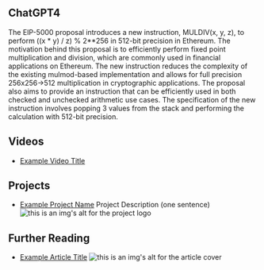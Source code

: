 ## ChatGPT4

The EIP-5000 proposal introduces a new instruction, MULDIV(x, y, z), to perform ((x * y) / z) % 2**256 in 512-bit precision in Ethereum. The motivation behind this proposal is to efficiently perform fixed point multiplication and division, which are commonly used in financial applications on Ethereum. The new instruction reduces the complexity of the existing mulmod-based implementation and allows for full precision 256x256->512 multiplication in cryptographic applications. The proposal also aims to provide an instruction that can be efficiently used in both checked and unchecked arithmetic use cases. The specification of the new instruction involves popping 3 values from the stack and performing the calculation with 512-bit precision.

## Videos

- [Example Video Title](https://www.youtube.com/watch?v=TDGq4aeevgY)

## Projects

- [Example Project Name](https://xxxx.xxx/xxxxx) Project Description (one sentence) ![this is an img's alt for the project logo](https://xxxx.xxx/project-logo.xxx)

## Further Reading

- [Example Article Title](https://xxxx.xxx/xxxxx) ![this is an img's alt for the article cover](https://xxxx.xxx/article-cover.xxx)
